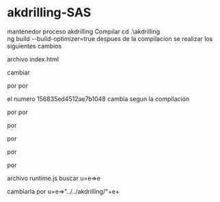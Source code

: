 # akdrilling-SAS
mantenedor proceso akdrilling
Compilar
cd .\akdrilling\
ng build  --build-optimizer=true
despues de la compilacion se realizar los siguientes cambios

archivo index.html

cambiar
<base href="/">
por 
<base href="/SASStoredProcess/do?_action=form,properties,execute,newwindow&_program=&_program=%2FAKD+International%2FSTP%2FakdrillingU">

<link rel="icon" type="image/x-icon" href="favicon.ico">
por 
<link rel="icon" type="image/x-icon" href="/akdrilling/favicon.ico">

el numero 156835ed4512ae7b1048 cambia segun la compilación 

<link rel="stylesheet" href="styles.156835ed4512ae7b1048.css" media="print" onload="this.media='all'"><noscript>
  por
<link rel="stylesheet" href="styles.156835ed4512ae7b1048.css" media="print" onload="this.media='all'"><noscript>
  

<link rel="stylesheet" href="styles.156835ed4512ae7b1048.css">
por  
<link rel="stylesheet" href="/akdrilling/styles.156835ed4512ae7b1048.css">
  
<script src="runtime.f713547debce43449c46.js" defer></script>
por
<script src="/akdrilling/runtime.f713547debce43449c46.js" defer></script>
  
<script src="polyfills.e17ac4faa66348c5f0fd.js" defer></script>
por 
<script src="/akdrilling/polyfills.e17ac4faa66348c5f0fd.js" defer></script>
  
<script src="scripts.e9377bcb9b349cc088ea.js" defer></script>
por 
<script src="/akdrilling/scripts.e9377bcb9b349cc088ea.js" defer></script>
  
  
<script src="main.29661f5f494d9ce2ac39.js" defer></script>
por
<script src="/akdrilling/main.29661f5f494d9ce2ac39.js" defer></script>
  
archivo runtime.js
buscar u=e=>e
 
cambiarla por 
  u=e=>"../../akdrilling/"+e+
  
  
  
  
